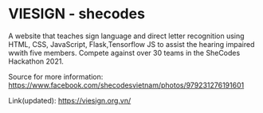 
# VIESIGN - shecodes
A website that teaches sign language and direct letter recognition using HTML, CSS, JavaScript, Flask,Tensorflow JS to assist the hearing impaired wwith five members. Compete against over 30 teams in the SheCodes Hackathon 2021.

Source for more information: https://www.facebook.com/shecodesvietnam/photos/979231276191601

Link(updated): https://viesign.org.vn/
